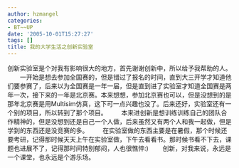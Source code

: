 ```yaml
---
author: hzmangel
categories:
- BT~~UP
date: '2005-10-01T15:27:27'
tags: []
title: 我的大学生活之创新实验室
---
```

创新实验室是个对我有影响很大的地方，首先谢谢创新中，所以给予我帮助的人。
　　一开始是想去参加全国赛的，但是错过了报名的时间，直到大三开学才知道他们要参赛了，后来以为全国赛是一年一届，但是直到进了实验室才知道全国赛是两年一次，接下来的一年是北京赛。本来想想，参加北京赛也可以，但是没想到的是那年北京赛是用Multisim仿真，这下可一点兴趣也没了。后来还好，实验室还有一个别的项目，所以转到了那个项目。
　　本来进创新是想训练训练自己的团队合作精神的，但是没想到还是自己一个人做，后来虽然又有两个人和我一起做，但是学到的东西还是没竞赛的多。
　　在实验室做的东西主要是在暑假，那个时候还要考研，记得那时候天天上午在实验室做，下午去看看书。那时候书看不下去，课题也进展不了，记得那时间特别郁闷，人也很憔悴:)
　　创新，对我来说，永远是一个课堂，也永远是个游乐场。